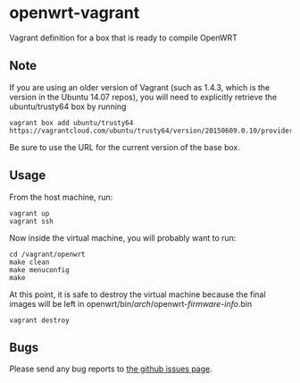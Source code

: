 # openwrt-vagrant
Vagrant definition for a box that is ready to compile OpenWRT

Note
----
If you are using an older version of Vagrant (such as 1.4.3, which is the version in the Ubuntu 14.07 repos), you will need to explicitly retrieve the ubuntu/trusty64 box by running
```
vagrant box add ubuntu/trusty64 https://vagrantcloud.com/ubuntu/trusty64/version/20150609.0.10/provider/virtualbox.box
```
Be sure to use the URL for the current version of the base box.

Usage
-----
From the host machine, run:
```
vagrant up
vagrant ssh
```

Now inside the virtual machine, you will probably want to run:
```
cd /vagrant/openwrt
make clean
make menuconfig
make
```

At this point, it is safe to destroy the virtual machine because the final images will be left in openwrt/bin/*arch*/openwrt-*firmware-info*.bin
```
vagrant destroy
```

Bugs
----
Please send any bug reports to [the github issues page](https://github.com/whoisonmywifi/openwrt-vagrant/issues).

